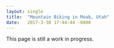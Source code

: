 ```yaml
---
layout: single
title:  "Mountain Biking in Moab, Utah"
date:   2017-3-30 17:44:44 -0400
---
```

This page is still a work in progress.
